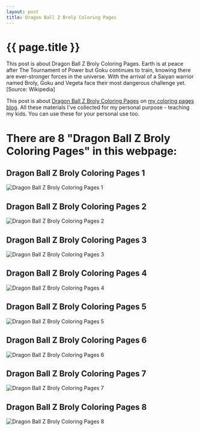 ```yaml
---
layout: post
title: Dragon Ball Z Broly Coloring Pages
---
```


{{ page.title }}
================

This post is about Dragon Ball Z Broly Coloring Pages. Earth is at peace after The Tournament of Power but Goku continues to train, knowing there are ever-stronger forces in the universe. With the arrival of a Saiyan warrior named Broly, Goku and Vegeta face their most dangerous challenge yet. [Source: Wikipedia]

This post is about  [Dragon Ball Z Broly Coloring Pages](https://coloring-pages.github.io/2022/1/14/Dragon-Ball-Z-Broly-Coloring-Pages.html) on [my coloring pages blog](https://coloring-pages.github.io/). All these materials I've collected for my personal purpose - teaching my kids. You can use these for your personal use too.

# **There are 8 "Dragon Ball Z Broly Coloring Pages" in this webpage:**

## Dragon Ball Z Broly Coloring Pages 1

![Dragon Ball Z Broly Coloring Pages 1](https://coloring-pages.github.io/coloring-pages/Dragon-Ball-Z-Broly-Coloring-Pages-1.png)

<script async src="https://pagead2.googlesyndication.com/pagead/js/adsbygoogle.js?client=ca-pub-6753140515841889" crossorigin="anonymous"></script> <ins class="adsbygoogle" style="display:block" data-ad-format="autorelaxed" data-ad-client="ca-pub-6753140515841889" data-ad-slot="5405745125"></ins><script>(adsbygoogle = window.adsbygoogle || []).push({}); </script>

## Dragon Ball Z Broly Coloring Pages 2

![Dragon Ball Z Broly Coloring Pages 2](https://coloring-pages.github.io/coloring-pages/Dragon-Ball-Z-Broly-Coloring-Pages-2.png)

## Dragon Ball Z Broly Coloring Pages 3

![Dragon Ball Z Broly Coloring Pages 3](https://coloring-pages.github.io/coloring-pages/Dragon-Ball-Z-Broly-Coloring-Pages-3.png)

## Dragon Ball Z Broly Coloring Pages 4

![Dragon Ball Z Broly Coloring Pages 4](https://coloring-pages.github.io/coloring-pages/Dragon-Ball-Z-Broly-Coloring-Pages-4.png)

## Dragon Ball Z Broly Coloring Pages 5

![Dragon Ball Z Broly Coloring Pages 5](https://coloring-pages.github.io/coloring-pages/Dragon-Ball-Z-Broly-Coloring-Pages-5.png)

## Dragon Ball Z Broly Coloring Pages 6

![Dragon Ball Z Broly Coloring Pages 6](https://coloring-pages.github.io/coloring-pages/Dragon-Ball-Z-Broly-Coloring-Pages-6.png)

## Dragon Ball Z Broly Coloring Pages 7

![Dragon Ball Z Broly Coloring Pages 7](https://coloring-pages.github.io/coloring-pages/Dragon-Ball-Z-Broly-Coloring-Pages-7.png)

## Dragon Ball Z Broly Coloring Pages 8

![Dragon Ball Z Broly Coloring Pages 8](https://coloring-pages.github.io/coloring-pages/Dragon-Ball-Z-Broly-Coloring-Pages-8.png)

<script async src="https://pagead2.googlesyndication.com/pagead/js/adsbygoogle.js?client=ca-pub-6753140515841889" crossorigin="anonymous"></script> <ins class="adsbygoogle" style="display:block" data-ad-format="autorelaxed" data-ad-client="ca-pub-6753140515841889" data-ad-slot="5405745125"></ins><script>(adsbygoogle = window.adsbygoogle || []).push({}); </script>


